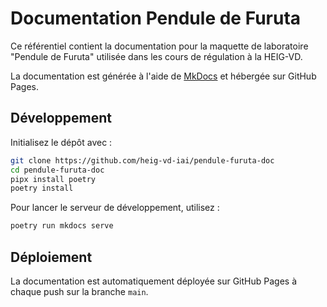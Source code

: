 # Documentation Pendule de Furuta

Ce référentiel contient la documentation pour la maquette de laboratoire "Pendule de Furuta" utilisée dans les cours de régulation à la HEIG-VD.

La documentation est générée à l'aide de [MkDocs](https://www.mkdocs.org/) et hébergée sur GitHub Pages.

## Développement

Initialisez le dépôt avec :

```bash
git clone https://github.com/heig-vd-iai/pendule-furuta-doc
cd pendule-furuta-doc
pipx install poetry
poetry install
```

Pour lancer le serveur de développement, utilisez :

```bash
poetry run mkdocs serve
```

## Déploiement

La documentation est automatiquement déployée sur GitHub Pages à chaque push sur la branche `main`.

